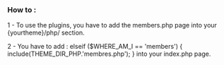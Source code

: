 ### How to :

1 - To use the plugins, you have to add the members.php page into your {yourtheme}/php/ section.

2 - You have to add :
	elseif ($WHERE_AM_I == 'members') {
			include(THEME_DIR_PHP.'membres.php');
	}  into your index.php page.
